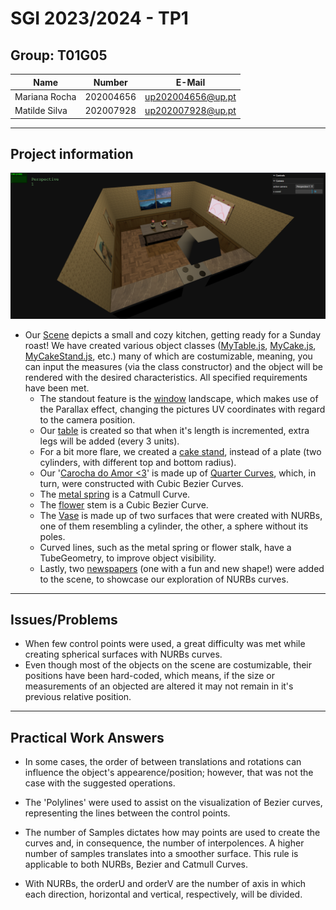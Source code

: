 # SGI 2023/2024 - TP1

## Group: T01G05

| Name             | Number    | E-Mail             |
| ---------------- | --------- | ------------------ |
| Mariana Rocha    | 202004656 | up202004656@up.pt  |
| Matilde Silva    | 202007928 | up202007928@up.pt  |

----
## Project information

![screenshot](/tp1/textures/screenshot.png)

- Our [Scene](/tp1/) depicts a small and cozy kitchen, getting ready for a Sunday roast! We have created various object classes ([MyTable.js](/tp1/MyTable.js), [MyCake.js](/tp1/MyCake.js), [MyCakeStand.js](/tp1/MyCakeStand.js), etc.) many of which are costumizable, meaning, you can input the measures (via the class constructor) and the object will be rendered with the desired characteristics. All specified requirements have been met.
  - The standout feature is the [window](/tp1/MyWindow.js) landscape, which makes use of the Parallax effect, changing the pictures UV coordinates with regard to the camera position.
  - Our [table](/tp1/MyTable.js) is created so that when it's length is incremented, extra legs will be added (every 3 units).
  - For a bit more flare, we created a [cake stand](/tp1/MyCakeStand.js), instead of a plate (two cylinders, with different top and bottom radius).
  - Our '[Carocha do Amor <3](/tp1/MyCarocha.js)' is made up of [Quarter Curves](/tp1/MyQuarterCurve.js), which, in turn, were constructed with Cubic Bezier Curves.
  - The [metal spring](/tp1/MyMola.js) is a Catmull Curve.
  - The [flower](/tp1/MyFlower.js) stem is a Cubic Bezier Curve.
  - The [Vase](/tp1/MyVase.js) is made up of two surfaces that were created with NURBs, one of them resembling a cylinder, the other, a sphere without its poles.
  - Curved lines, such as the metal spring or flower stalk, have a TubeGeometry, to improve object visibility.
  - Lastly, two [newspapers](/tp1/MyNewspaper.js) (one with a fun and new shape!) were added to the scene, to showcase our exploration of NURBs curves.



----
## Issues/Problems

- When few control points were used, a great difficulty was met while creating spherical surfaces with NURBs curves.
- Even though most of the objects on the scene are costumizable, their positions have been hard-coded, which means, if the size or measurements of an objected are altered it may not remain in it's previous relative position.

----
## Practical Work Answers

- In some cases, the order of between translations and rotations can influence the object's appearence/position; however, that was not the case with the suggested operations.
 
- The 'Polylines' were used to assist on the visualization of Bezier curves, representing the lines between the control points.
- The number of Samples dictates how may points are used to create the curves and, in consequence, the number of interpolences. A higher number of samples translates into a smoother surface. This rule is applicable to both NURBs, Bezier and Catmull Curves.
- With NURBs, the orderU and orderV are the number of axis in which each direction, horizontal and vertical, respectively, will be divided.

